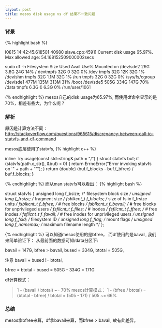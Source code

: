 ```yaml
---
layout: post
title: mesos disk usage vs df 结果不一致问题
---
```


### 背景
{% highlight bash %}


I0815 14:42:45.618501 40980 slave.cpp:4591] Current disk usage 65.97%. Max allowed age: 54.168152509000002secs

sudo df -h
Filesystem      Size  Used Avail Use% Mounted on
/dev/sde2        29G  3.8G   24G  14% /
devtmpfs         32G     0   32G   0% /dev
tmpfs            32G   12K   32G   1% /dev/shm
tmpfs            32G  1.1M   32G   1% /run
tmpfs            32G     0   32G   0% /sys/fs/cgroup
/dev/sde1       477M  135M  313M  31% /boot
/dev/sde5       505G  334G  147G  70% /data
tmpfs           6.3G     0  6.3G   0% /run/user/1061


{% endhighlight %}
mesos自己的disk usage为65.97%, 而使用df命令显示的是70%，相差有些大，为什么呢？

### 解析

原因是计算方法不同：
http://stackoverflow.com/questions/965615/discrepancy-between-call-to-statvfs-and-df-command

mesos底层使用了statvfs, 
{% highlight c++ %}


inline Try<double> usage(const std::string& path = "/")
{
  struct statvfs buf;
  if (statvfs(path.c_str(), &buf) < 0) {
    return ErrnoError("Error invoking statvfs on '" + path + "'");
  }
  return (double) (buf.f_blocks - buf.f_bfree) / buf.f_blocks;
}

{% endhighlight %}
而从man statvfs可以看出：
{% highlight bash %}


struct statvfs {
               unsigned long  f_bsize;    /* filesystem block size */
               unsigned long  f_frsize;   /* fragment size */
               fsblkcnt_t     f_blocks;   /* size of fs in f_frsize units */
               fsblkcnt_t     f_bfree;    /* # free blocks */
               fsblkcnt_t     f_bavail;   /* # free blocks for unprivileged users */
               fsfilcnt_t     f_files;    /* # inodes */
               fsfilcnt_t     f_ffree;    /* # free inodes */
               fsfilcnt_t     f_favail;   /* # free inodes for unprivileged users */
               unsigned long  f_fsid;     /* filesystem ID */
               unsigned long  f_flag;     /* mount flags */
               unsigned long  f_namemax;  /* maximum filename length */
           };


{% endhighlight %}
可以知道mesos使用的是bfree， 而df使用的是bavail, 我们来简单验证下：
从最前面的数据可知/data分区下:

bavail = 147G,  bfree > bavail, bused = 334G, btotal = 505G, 

注意 bavail + bused != btotal,

bfree = btotal - bused = 505G - 334G = 171G

df计算模式：
> 1 - (bavail / btotal) ~= 70%
mesos计算模式： 
> 1 - (bfree / btotal) = (btotal - bfree) / btotal = (505 - 171) / 505 ~= 66%


### 总结

mesos拿bfree来算，df拿bavail来算，而bfree > bavail, 故有此差异。
